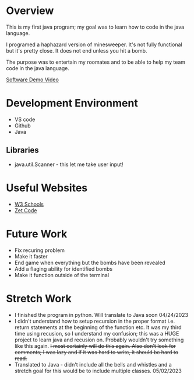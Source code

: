 # Overview

This is my first java program; my goal was to learn how to code in the java language.

I programed a haphazard version of minesweeper. It's not fully functional but it's pretty close. It does not end unless you hit a bomb.

The purpose was to entertain my roomates and to be able to help my team code in the java language.

[Software Demo Video](https://youtu.be/K38pdUB2kZM)

# Development Environment

* VS code
* Github
* Java

## Libraries
*  java.util.Scanner - this let me take user input!

# Useful Websites

* [W3 Schools](https://www.w3schools.com/java/java_conditions.asp)
* [Zet Code](https://zetcode.com/lang/java/collections/)

# Future Work

* Fix recuring problem
* Make it faster
* End game when everything but the bombs have been revealed
* Add a flaging ability for identified bombs
* Make it function outside of the terminal

# Stretch Work
* I finished the program in python. Will translate to Java soon 04/24/2023
* I didn't understand how to setup recursion in the proper format i.e. return statements at the beginning of the function etc. It was my third time using recusion, so I understand my confusion; this was a HUGE project to learn java and recusion on. Probably wouldn't try something like this again. <del>I most certainly will do this again. Also don't look for comments; I was lazy and if it was hard to write, it should be hard to read.</del>
* Translated to Java - didn't include all the bells and whistles and a stretch goal for this would be to include multiple classes. 05/02/2023                         

